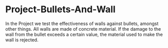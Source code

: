 # Project-Bullets-And-Wall
In the Project we test the effectiveness of walls against bullets, amongst other things. All walls are made of concrete material. If the damage to the wall from the bullet exceeds a certain value, the material used to make the wall is rejected.
